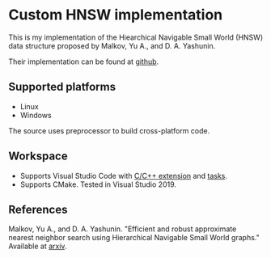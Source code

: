 # Custom HNSW implementation

This is my implementation of the Hiearchical Navigable Small World (HNSW) data structure proposed by Malkov, Yu A., and D. A. Yashunin.

Their implementation can be found at [github](https://github.com/nmslib/hnswlib).

## Supported platforms
- Linux
- Windows

The source uses preprocessor to build cross-platform code.

## Workspace

- Supports Visual Studio Code with [C/C++ extension](https://marketplace.visualstudio.com/items?itemName=ms-vscode.cpptools) and [tasks](.vscode/tasks.json).
- Supports CMake. Tested in Visual Studio 2019.

## References

Malkov, Yu A., and D. A. Yashunin. "Efficient and robust approximate nearest neighbor search using Hierarchical Navigable Small World graphs." Available at [arxiv](https://arxiv.org/abs/1603.09320).
